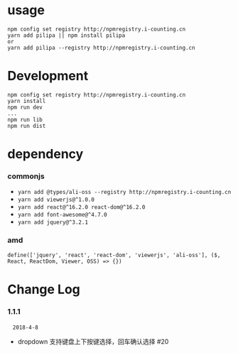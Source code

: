# usage
```
npm config set registry http://npmregistry.i-counting.cn
yarn add pilipa || npm install pilipa
or
yarn add pilipa --registry http://npmregistry.i-counting.cn
```

# Development
```
npm config set registry http://npmregistry.i-counting.cn
yarn install
npm run dev
...
npm run lib
npm run dist
```

# dependency 
### commonjs
- `yarn add @types/ali-oss --registry http://npmregistry.i-counting.cn`
- `yarn add viewerjs@^1.0.0`
- `yarn add react@^16.2.0 react-dom@^16.2.0`
- `yarn add font-awesome@^4.7.0`
- `yarn add jquery@^3.2.1`

### amd
```
define(['jquery', 'react', 'react-dom', 'viewerjs', 'ali-oss'], ($, React, ReactDom, Viewer, OSS) => {})
```

# Change Log 
### 1.1.1  
  &nbsp;&nbsp; `2018-4-8`
  - dropdown 支持键盘上下按键选择，回车确认选择 #20

